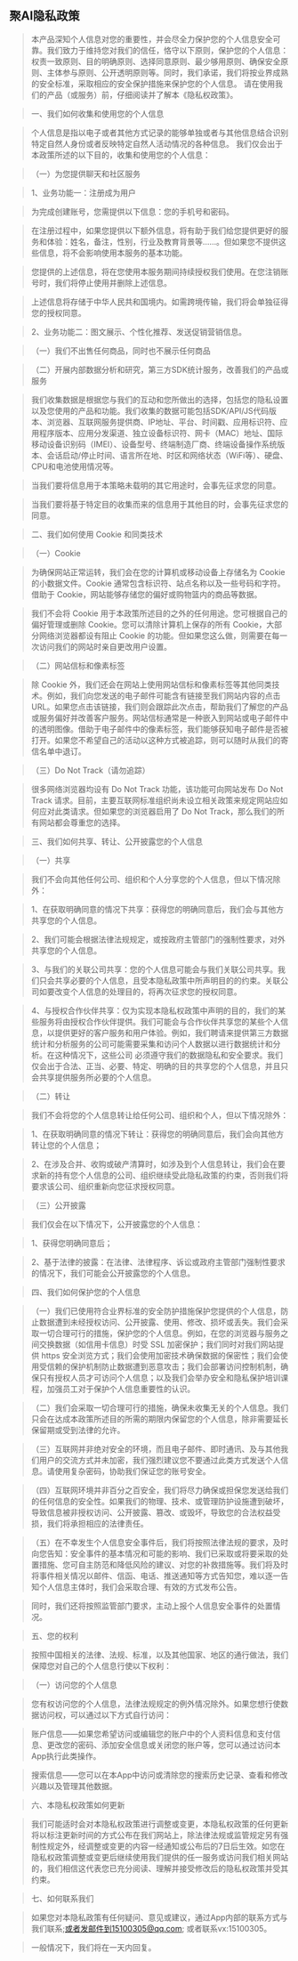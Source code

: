  
## 聚AI隐私政策

> 本产品深知个人信息对您的重要性，并会尽全力保护您的个人信息安全可靠。我们致力于维持您对我们的信任，恪守以下原则，保护您的个人信息：权责一致原则、目的明确原则、选择同意原则、最少够用原则、确保安全原则、主体参与原则、公开透明原则等。同时，我们承诺，我们将按业界成熟的安全标准，采取相应的安全保护措施来保护您的个人信息。 请在使用我们的产品（或服务）前，仔细阅读并了解本《隐私权政策》。

> 一、我们如何收集和使用您的个人信息

> 个人信息是指以电子或者其他方式记录的能够单独或者与其他信息结合识别特定自然人身份或者反映特定自然人活动情况的各种信息。 我们仅会出于本政策所述的以下目的，收集和使用您的个人信息：

> （一）为您提供聊天和社区服务

> 1、业务功能一：注册成为用户

> 为完成创建账号，您需提供以下信息：您的手机号和密码。

> 在注册过程中，如果您提供以下额外信息，将有助于我们给您提供更好的服务和体验：姓名，备注，性别，行业及教育背景等……。但如果您不提供这些信息，将不会影响使用本服务的基本功能。

> 您提供的上述信息，将在您使用本服务期间持续授权我们使用。在您注销账号时，我们将停止使用并删除上述信息。

> 上述信息将存储于中华人民共和国境内。如需跨境传输，我们将会单独征得您的授权同意。

> 2、业务功能二：图文展示、个性化推荐、发送促销营销信息。

> （一）我们不出售任何商品，同时也不展示任何商品

> （二）开展内部数据分析和研究，第三方SDK统计服务，改善我们的产品或服务

> 我们收集数据是根据您与我们的互动和您所做出的选择，包括您的隐私设置以及您使用的产品和功能。我们收集的数据可能包括SDK/API/JS代码版本、浏览器、互联网服务提供商、IP地址、平台、时间戳、应用标识符、应用程序版本、应用分发渠道、独立设备标识符、网卡（MAC）地址、国际移动设备识别码（IMEI）、设备型号、终端制造厂商、终端设备操作系统版本、会话启动/停止时间、语言所在地、时区和网络状态（WiFi等）、硬盘、CPU和电池使用情况等。

> 当我们要将信息用于本策略未载明的其它用途时，会事先征求您的同意。

> 当我们要将基于特定目的收集而来的信息用于其他目的时，会事先征求您的同意。

> 二、我们如何使用 Cookie 和同类技术

> （一）Cookie

> 为确保网站正常运转，我们会在您的计算机或移动设备上存储名为 Cookie 的小数据文件。Cookie 通常包含标识符、站点名称以及一些号码和字符。借助于 Cookie，网站能够存储您的偏好或购物篮内的商品等数据。

> 我们不会将 Cookie 用于本政策所述目的之外的任何用途。您可根据自己的偏好管理或删除 Cookie。您可以清除计算机上保存的所有 Cookie，大部分网络浏览器都设有阻止 Cookie 的功能。但如果您这么做，则需要在每一次访问我们的网站时亲自更改用户设置。

> （二）网站信标和像素标签

> 除 Cookie 外，我们还会在网站上使用网站信标和像素标签等其他同类技术。例如，我们向您发送的电子邮件可能含有链接至我们网站内容的点击 URL。如果您点击该链接，我们则会跟踪此次点击，帮助我们了解您的产品或服务偏好并改善客户服务。网站信标通常是一种嵌入到网站或电子邮件中的透明图像。借助于电子邮件中的像素标签，我们能够获知电子邮件是否被打开。如果您不希望自己的活动以这种方式被追踪，则可以随时从我们的寄信名单中退订。

> （三）Do Not Track（请勿追踪）

> 很多网络浏览器均设有 Do Not Track 功能，该功能可向网站发布 Do Not Track 请求。目前，主要互联网标准组织尚未设立相关政策来规定网站应如何应对此类请求。但如果您的浏览器启用了 Do Not Track，那么我们的所有网站都会尊重您的选择。

> 三、我们如何共享、转让、公开披露您的个人信息

> （一）共享

> 我们不会向其他任何公司、组织和个人分享您的个人信息，但以下情况除外：

> 1、在获取明确同意的情况下共享：获得您的明确同意后，我们会与其他方共享您的个人信息。

> 2、我们可能会根据法律法规规定，或按政府主管部门的强制性要求，对外共享您的个人信息。

> 3、与我们的关联公司共享：您的个人信息可能会与我们关联公司共享。我们只会共享必要的个人信息，且受本隐私政策中所声明目的的约束。关联公司如要改变个人信息的处理目的，将再次征求您的授权同意。

> 4、与授权合作伙伴共享：仅为实现本隐私权政策中声明的目的，我们的某些服务将由授权合作伙伴提供。我们可能会与合作伙伴共享您的某些个人信息，以提供更好的客户服务和用户体验。例如，我们聘请来提供第三方数据统计和分析服务的公司可能需要采集和访问个人数据以进行数据统计和分析。在这种情况下，这些公司 必须遵守我们的数据隐私和安全要求。我们仅会出于合法、正当、必要、特定、明确的目的共享您的个人信息，并且只会共享提供服务所必要的个人信息。

> （二）转让

> 我们不会将您的个人信息转让给任何公司、组织和个人，但以下情况除外：

> 1、在获取明确同意的情况下转让：获得您的明确同意后，我们会向其他方转让您的个人信息；

> 2、在涉及合并、收购或破产清算时，如涉及到个人信息转让，我们会在要求新的持有您个人信息的公司、组织继续受此隐私政策的约束，否则我们将要求该公司、组织重新向您征求授权同意。

> （三）公开披露

> 我们仅会在以下情况下，公开披露您的个人信息：

> 1、获得您明确同意后；

> 2、基于法律的披露：在法律、法律程序、诉讼或政府主管部门强制性要求的情况下，我们可能会公开披露您的个人信息。

> 四、我们如何保护您的个人信息

> （一）我们已使用符合业界标准的安全防护措施保护您提供的个人信息，防止数据遭到未经授权访问、公开披露、使用、修改、损坏或丢失。我们会采取一切合理可行的措施，保护您的个人信息。例如，在您的浏览器与服务之间交换数据（如信用卡信息）时受 SSL 加密保护；我们同时对我们网站提供 https 安全浏览方式；我们会使用加密技术确保数据的保密性；我们会使用受信赖的保护机制防止数据遭到恶意攻击；我们会部署访问控制机制，确保只有授权人员才可访问个人信息；以及我们会举办安全和隐私保护培训课程，加强员工对于保护个人信息重要性的认识。

> （二）我们会采取一切合理可行的措施，确保未收集无关的个人信息。我们只会在达成本政策所述目的所需的期限内保留您的个人信息，除非需要延长保留期或受到法律的允许。

> （三）互联网并非绝对安全的环境，而且电子邮件、即时通讯、及与其他我们用户的交流方式并未加密，我们强烈建议您不要通过此类方式发送个人信息。请使用复杂密码，协助我们保证您的账号安全。

> （四）互联网环境并非百分之百安全，我们将尽力确保或担保您发送给我们的任何信息的安全性。如果我们的物理、技术、或管理防护设施遭到破坏，导致信息被非授权访问、公开披露、篡改、或毁坏，导致您的合法权益受损，我们将承担相应的法律责任。

> （五）在不幸发生个人信息安全事件后，我们将按照法律法规的要求，及时向您告知：安全事件的基本情况和可能的影响、我们已采取或将要采取的处置措施、您可自主防范和降低风险的建议、对您的补救措施等。我们将及时将事件相关情况以邮件、信函、电话、推送通知等方式告知您，难以逐一告知个人信息主体时，我们会采取合理、有效的方式发布公告。

> 同时，我们还将按照监管部门要求，主动上报个人信息安全事件的处置情况。

> 五、您的权利

> 按照中国相关的法律、法规、标准，以及其他国家、地区的通行做法，我们保障您对自己的个人信息行使以下权利：

> （一）访问您的个人信息

> 您有权访问您的个人信息，法律法规规定的例外情况除外。如果您想行使数据访问权，可以通过以下方式自行访问：

> 账户信息——如果您希望访问或编辑您的账户中的个人资料信息和支付信息、更改您的密码、添加安全信息或关闭您的账户等，您可以通过访问本App执行此类操作。

> 搜索信息——您可以在本App中访问或清除您的搜索历史记录、查看和修改兴趣以及管理其他数据。

> 六、本隐私权政策如何更新

> 我们可能适时会对本隐私权政策进行调整或变更，本隐私权政策的任何更新将以标注更新时间的方式公布在我们网站上，除法律法规或监管规定另有强制性规定外，经调整或变更的内容一经通知或公布后的7日后生效。如您在隐私权政策调整或变更后继续使用我们提供的任一服务或访问我们相关网站的，我们相信这代表您已充分阅读、理解并接受修改后的隐私权政策并受其约束。

> 七、如何联系我们

> 如果您对本隐私政策有任何疑问、意见或建议，通过App内部的联系方式与我们联系;或者发邮件到15100305@qq.com; 或者联系vx:15100305。

> 一般情况下，我们将在一天内回复。